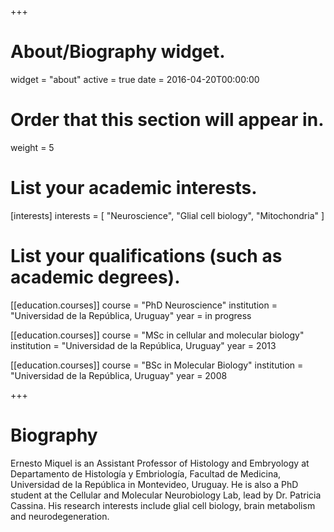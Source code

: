 +++
# About/Biography widget.
widget = "about"
active = true
date = 2016-04-20T00:00:00

# Order that this section will appear in.
weight = 5

# List your academic interests.
[interests]
  interests = [
    "Neuroscience",
    "Glial cell biology",
    "Mitochondria"
  ]

# List your qualifications (such as academic degrees).
[[education.courses]]
  course = "PhD Neuroscience"
  institution = "Universidad de la República, Uruguay"
  year = in progress

[[education.courses]]
  course = "MSc in cellular and molecular biology"
  institution = "Universidad de la República, Uruguay"
  year = 2013

[[education.courses]]
  course = "BSc in Molecular Biology"
  institution = "Universidad de la República, Uruguay"
  year = 2008
 
+++

# Biography

Ernesto Miquel is an Assistant Professor of Histology and Embryology at Departamento de Histología y Embriología, Facultad de Medicina, Universidad de la República in Montevideo, Uruguay. He is also a PhD student at the Cellular and Molecular Neurobiology Lab, lead by Dr. Patricia Cassina. His research interests include glial cell biology, brain metabolism and neurodegeneration.
